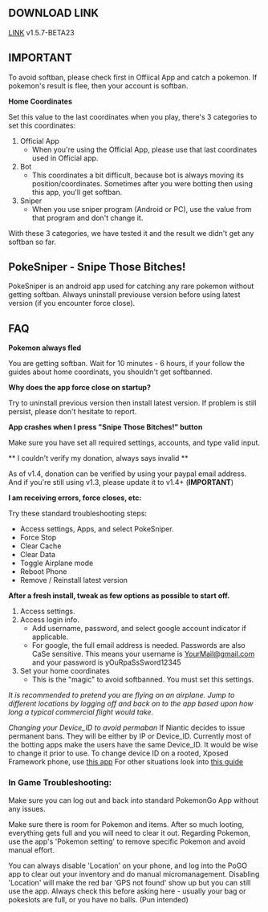 ## DOWNLOAD LINK
[LINK](../../releases) v1.5.7-BETA23

## IMPORTANT
To avoid softban, please check first in Offiical App and catch a pokemon. If pokemon's result is flee, then your account is softban.

**Home Coordinates**

Set this value to the last coordinates when you play, there's 3 categories to set this coordinates:

1. Official App
    - When you're using the Official App, please use that last coordinates used in Official app.
2. Bot
    - This coordinates a bit difficult, because bot is always moving its position/coordinates. Sometimes after you were botting then using this app, you'll get softban.
3. Sniper
    - When you use sniper program (Android or PC), use the value from that program and don't change it.

With these 3 categories, we have tested it and the result we didn't get any softban so far.

## PokeSniper - Snipe Those Bitches!
PokeSniper is an android app used for catching any rare pokemon without getting softban. Always uninstall previouse version before using latest version (if you encounter force close).


## FAQ
**Pokemon always fled**

You are getting softban. Wait for 10 minutes - 6 hours, if your follow the guides about home coordinats, you shouldn't get softbanned.

**Why does the app force close on startup?**

Try to uninstall previous version then install latest version. If problem is still persist, please don't hesitate to report.

**App crashes when I press "Snipe Those Bitches!" button**

Make sure you have set all required settings, accounts, and type valid input.

** I couldn't verify my donation, always says invalid **

As of v1.4, donation can be verified by using your paypal email address. And if you're still using v1.3, please update it to v1.4+ (**IMPORTANT**)

**I am receiving errors, force closes, etc:**

Try these standard troubleshooting steps:

- Access settings, Apps, and select PokeSniper.
- Force Stop
- Clear Cache
- Clear Data
- Toggle Airplane mode
- Reboot Phone
- Remove / Reinstall latest version
 

**After a fresh install, tweak as few options as possible to start off.**

1. Access settings.
2. Access login info.
    - Add username, password, and select google account indicator if applicable.
    - For google, the full email address is needed.  Passwords are also CaSe sensitive. This means your username is YourMail@gmail.com and your password is yOuRpaSsSword12345	
3. Set your home coordinates
	- This is the "magic" to avoid softbanned. You must set this settings.


*It is recommended to pretend you are flying on an airplane.  Jump to different locations by logging off and back on to the app based upon how long a typical commercial flight would take.*

*Changing your Device_ID to avoid permaban*
If Niantic decides to issue permanent bans. They will be either by IP or Device_ID. Currently most of the botting apps make the users have the same Device_ID. It would be wise to change it prior to use.
To change device ID on a rooted, Xposed Framework phone, use [this app](http://repo.xposed.info/module/com.phoneinfo.changer)
For other situations look into [this guide](http://alltrickszone.com/how-to-change-android-id-rooted-non-phone-easy-guide/)

 
### In Game Troubleshooting:

Make sure you can log out and back into standard PokemonGo App without any issues.

Make sure there is room for Pokemon and items.  After so much looting, everything gets full and you will need to clear it out.  Regarding Pokemon, use the app's 'Pokemon setting' to remove specific Pokemon and avoid manual effort.

You can always disable 'Location' on your phone, and log into the PoGO app to clear out your inventory and do manual micromanagement. Disabling 'Location' will make the red bar 'GPS not found' show up but you can still use the app. 
Always check this before asking here - usually your bag or pokeslots are full, or you have no balls. (Pun intended)